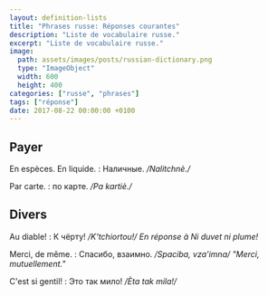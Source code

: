 ```yaml
---
layout: definition-lists
title: "Phrases russe: Réponses courantes"
description: "Liste de vocabulaire russe."
excerpt: "Liste de vocabulaire russe."
image:
  path: assets/images/posts/russian-dictionary.png
  type: "ImageObject"
  width: 600
  height: 400
categories: ["russe", "phrases"]
tags: ["réponse"]
date: 2017-08-22 00:00:00 +0100
---
```


## Payer

En espèces. En liquide.
: Наличные.
*/Nalitchnè./*

Par carte.
: по карте.
*/Pa kartiè./*


## Divers

Au diable!
: К чёрту!
*/K'tchiortou!/ En réponse à Ni duvet ni plume!*

Merci, de même.
: Спасибо, взаимно.
*/Spaciba, vza'imna/ "Merci, mutuellement."*

C'est si gentil!
: Это так мило!
*/Èta tak mila!/*
